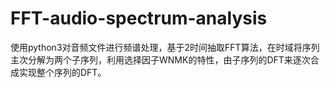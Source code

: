 # FFT-audio-spectrum-analysis
使用python3对音频文件进行频谱处理，基于2时间抽取FFT算法，在时域将序列主次分解为两个子序列，利用选择因子WNMK的特性，由子序列的DFT来逐次合成实现整个序列的DFT。
